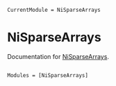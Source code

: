 ```@meta
CurrentModule = NiSparseArrays
```

# NiSparseArrays

Documentation for [NiSparseArrays](https://github.com/jieli-matrix/NiSparseArrays.jl).

```@index
```

```@autodocs
Modules = [NiSparseArrays]
```
